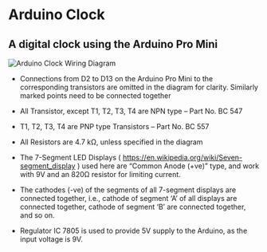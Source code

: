 # Arduino Clock
## A digital clock using the Arduino Pro Mini

![Arduino Clock Wiring Diagram](https://github.com/ajithvasudevan/ArduinoCLock/raw/master/Clock%20-%20%20Wiring.png)



* Connections from D2 to D13 on the Arduino Pro Mini to the corresponding transistors are omitted in the diagram for clarity. Similarly marked points need to be connected together

* All Transistor, except T1, T2, T3, T4 are NPN type  – Part No. BC 547
 
* T1, T2, T3, T4 are PNP type Transistors                  – Part No. BC 557 

* All Resistors are 4.7 kΩ, unless specified in the diagram

* The 7-Segment LED Displays ( https://en.wikipedia.org/wiki/Seven-segment_display  ) used here are “Common Anode (+ve)” type, and work with 9V and an 820Ω resistor for limiting current.

* The cathodes (-ve) of the segments of all 7-segment displays are connected together, i.e., cathode of segment ‘A’ of all displays are connected together, cathode of segment ‘B’ are connected together, and so on. 

* Regulator IC 7805 is used to provide 5V supply to the Arduino, as the input voltage is 9V.
